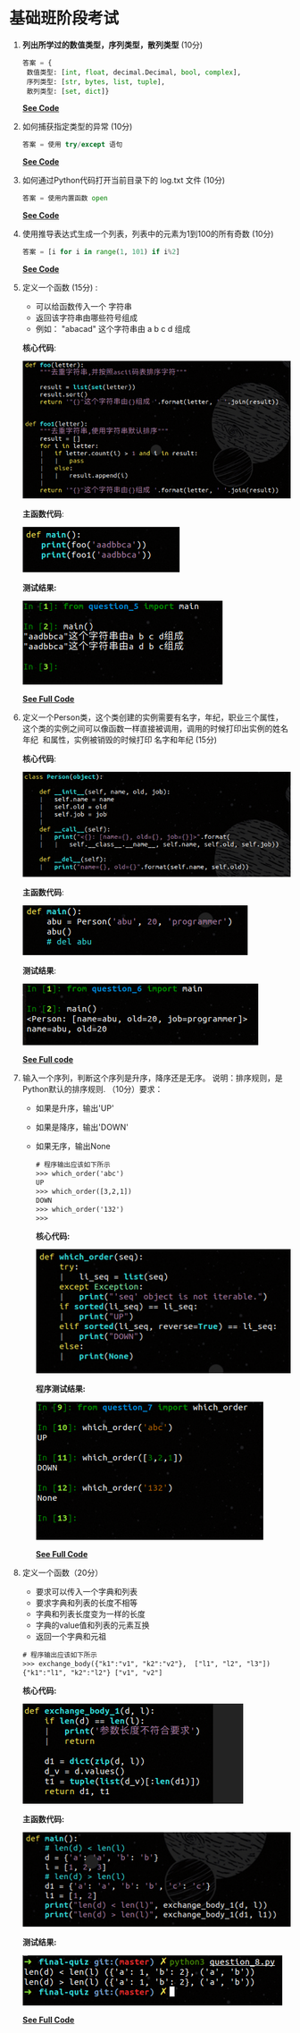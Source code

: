# 基础班阶段考试

1. **列出所学过的数值类型，序列类型，散列类型**  (10分)

   ```python
   答案 = {
   	数值类型: [int, float, decimal.Decimal, bool, complex], 
   	序列类型: [str, bytes, list, tuple],
   	散列类型: [set, dict]}
   ```

   **[See Code](question_1.py)**



2. 如何捕获指定类型的异常  (10分)

   ```python
   答案 = 使用 try/except 语句
   ```

   **[See Code](question_2.py)**

   

3. 如何通过Python代码打开当前目录下的 log.txt 文件  (10分)

   ```python
   答案 = 使用内置函数 open 
   ```

   **[See Code](question_3.py)**

   

4. 使用推导表达式生成一个列表，列表中的元素为1到100的所有奇数  (10分)

   ```python
   答案 = [i for i in range(1, 101) if i%2]
   ```

   **[See Code](question_4.py)**

   

5. 定义一个函数 (15分) :    

      - 可以给函数传入一个 字符串  
      - 返回该字符串由哪些符号组成  
      - 例如： "abacad" 这个字符串由 a b c d 组成  

      **核心代码**:

      ![core code](code-shot/question_5_core_code.png)

      **主函数代码**:

      ![main code](code-shot/question_5_main_code.png)

      

      **测试结果:**

      ![test result](code-shot/question_5_test_code.png)

      **[See Full Code](question_5.py)**

6. 定义一个Person类，这个类创建的实例需要有名字，年纪，职业三个属性， 这个类的实例之间可以像函数一样直接被调用，调用的时候打印出实例的姓名  年纪  和属性，实例被销毁的时候打印 名字和年纪 (15分)

      **核心代码**: 

      ![核心代码](code-shot/question_6_core_code.png)

      

      **主函数代码**:

      ![main code](code-shot/question_6_main_code.png)

      **测试结果**:

      ![test result](code-shot/question_6_test_code.png)

      **[See Full code](question_6.py)**

      

7. 输入一个序列，判断这个序列是升序，降序还是无序。 说明：排序规则，是Python默认的排序规则. （10分）要求：

      - 如果是升序，输出'UP' 

      - 如果是降序，输出'DOWN' 

      - 如果无序，输出None 

        ```jade
        # 程序输出应该如下所示
        >>> which_order('abc') 
        UP 
        >>> which_order([3,2,1]) 
        DOWN 
        >>> which_order('132')
        >>>
        ```
        **核心代码:**

        ![core code](code-shot/question_7_main_code.png)

        **程序测试结果:**

        ![test result](code-shot/question_7_test_code.png)

        **[See Full Code](question_7.py)**


8. 定义一个函数（20分）

    - 要求可以传入一个字典和列表
    - 要求字典和列表的长度不相等
    - 字典和列表长度变为一样的长度
    - 字典的value值和列表的元素互换
    - 返回一个字典和元祖

    ```jade
    # 程序输出应该如下所示
    >>> exchange_body({"k1":"v1", "k2":"v2"},  ["l1", "l2", "l3"])
    {"k1":"l1", "k2":"l2"} ["v1", "v2"]
    ```

    **核心代码:**

    ![core code](code-shot/question_8_core_code.png)

    **主函数代码:**

    ![main code](code-shot/question_8_main_code.png)

    **测试结果:**

    ![test code](code-shot/question_8_test_code.png)

    **[See Full Code](question_8.py)**


